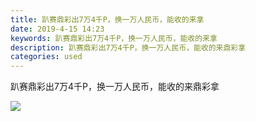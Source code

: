 ```yaml
---
title: 趴赛鼎彩出7万4千P，换一万人民币，能收的来拿
date: 2019-4-15 14:23
keywords: 趴赛鼎彩出7万4千P，换一万人民币，能收的来拿
description: 趴赛鼎彩出7万4千P，换一万人民币，能收的来鼎彩拿
categories: used
---
```

<td class="t_f" id="postmessage_3504278">

趴赛鼎彩出7万4千P，换一万人民币，能收的来鼎彩拿

<img aid="1141275" data-cf-modified-c16dfebe81fbe035390979f7-="" file="data/attachment/forum/201904/15/142412cqfzzllrt18mlmri.jpg.thumb.jpg" id="aimg_1141275" inpost="1" onclick="" onmouseover="" src="http://www.flw.ph/data/attachment/forum/201904/15/142412cqfzzllrt18mlmri.jpg" style="cursor:pointer" zoomfile="data/attachment/forum/201904/15/142412cqfzzllrt18mlmri.jpg"/>


</td>
